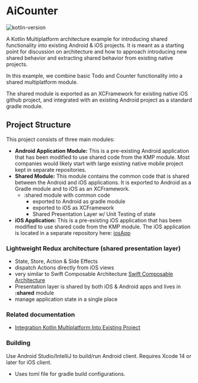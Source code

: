 # AiCounter

![kotlin-version](https://img.shields.io/badge/kotlin-1.9.20-blue)

A Kotlin Multiplatform architecture example for introducing shared functionality into
existing Android & iOS projects. It is meant as a starting point for discussion on architecture
and how to approach introducing new shared behavior and extracting shared behavior from existing native projects.

In this example, we combine basic Todo and Counter functionality into a shared multiplatform module.

The shared module is exported as an XCFramework for existing native iOS github
project, and integrated with an existing Android project as a standard gradle module.

## Project Structure

This project consists of three main modules:

- **Android Application Module:** This is a pre-existing Android application that has been modified to use shared code
  from the KMP module. Most companies would likely start with large existing native mobile project kept in separate
  repositories.
- **Shared Module:** This module contains the common code that is shared between the Android and iOS applications. It is
  exported to Android as a Gradle module and to iOS as an XCFramework.
    - :shared module with common code
        - exported to Android as gradle module
        - exported to iOS as XCFramework
        - Shared Presentation Layer w/ Unit Testing of state
- **iOS Application:** This is a pre-existing iOS application that has been modified to use shared code from the KMP
  module. The iOS application is located in a separate repository
  here: [iosApp](https://github.com/TestCodeRepeat/iosApp)

### Lightweight Redux architecture (shared presentation layer)

- State, Store, Action & Side Effects
- dispatch Actions directly from iOS views
- very similar to Swift Composable
  Architecture [Swift Composable Architecture](https://github.com/pointfreeco/swift-composable-architecture)
- Presentation layer is shared by both iOS & Android apps and lives in **:shared** module
- manage application state in a single place

### Related documentation

* [Integration Kotlin Multiplatform Into Existing Project](https://www.jetbrains.com/help/kotlin-multiplatform-dev/multiplatform-integrate-in-existing-app.html#make-your-cross-platform-application-work-on-ios)

### Building

Use Android Studio/IntelliJ to build/run Android client.
Requires Xcode 14 or later for iOS client.

* Uses toml file for gradle build configurations.







